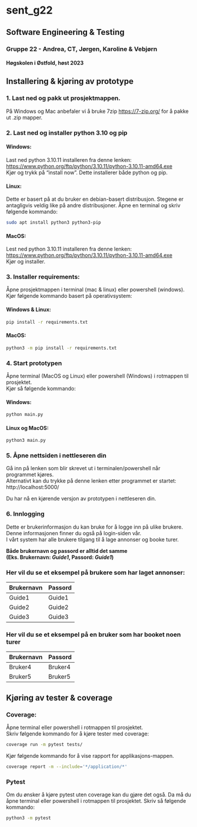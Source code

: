 # sent_g22

## Software Engineering & Testing 

### Gruppe 22 - Andrea, CT, Jørgen, Karoline & Vebjørn

#### Høgskolen i Østfold, høst 2023  


## Installering & kjøring av prototype
### 1. Last ned og pakk ut prosjektmappen.  
På Windows og Mac anbefaler vi å bruke 7zip https://7-zip.org/ for å pakke ut .zip mapper.
### 2. Last ned og installer python 3.10 og pip
#### Windows:   
Last ned python 3.10.11 installeren fra denne lenken: https://www.python.org/ftp/python/3.10.11/python-3.10.11-amd64.exe  
Kjør og trykk på “install now”. Dette installerer både python og pip.

#### Linux:
Dette er basert på at du bruker en debian-basert distribusjon. Stegene er antagligvis veldig like på andre distribusjoner.
Åpne en terminal og skriv følgende kommando:  
```bash
sudo apt install python3 python3-pip
```
#### MacOS:  
Lest ned python 3.10.11 installeren fra denne lenken:  
https://www.python.org/ftp/python/3.10.11/python-3.10.11-amd64.exe  
Kjør og installer.

### 3. Installer requirements:
Åpne prosjektmappen i terminal (mac & linux) eller powershell (windows).  
Kjør følgende kommando basert på operativsystem:  
#### Windows & Linux:
```bash
pip install -r requirements.txt
```
#### MacOS:
```bash
python3 -m pip install -r requirements.txt
```
### 4. Start prototypen
Åpne terminal (MacOS og Linux) eller powershell (Windows) i rotmappen til prosjektet.  
Kjør så følgende kommando:
#### Windows:
```bash
python main.py
```
#### Linux og MacOS:
```bash
python3 main.py
```
### 5. Åpne nettsiden i nettleseren din
Gå inn på lenken som blir skrevet ut i terminalen/powershell når programmet kjøres.  
Alternativt kan du trykke på denne lenken etter programmet er startet:  
http://localhost:5000/

Du har nå en kjørende versjon av prototypen i nettleseren din.


### 6. Innlogging
Dette er brukerinformasjon du kan bruke for å logge inn på ulike brukere.  
Denne informasjonen finner du også på login-siden vår.  
I vårt system har alle brukere tilgang til å lage annonser og booke turer.

**Både brukernavn og passord er alltid det samme  
(Eks. Brukernavn: *Guide1*, Passord: *Guide1*)**

### Her vil du se et eksempel på brukere som har laget annonser:  

| Brukernavn | Passord |
|------------|---------|
| Guide1     | Guide1  |
| Guide2     | Guide2  |
| Guide3     | Guide3  |


### Her vil du se et eksempel på en bruker som har booket noen turer

| Brukernavn | Passord |
|------------|---------|
| Bruker4     | Bruker4  |
| Bruker5     | Bruker5  |



## Kjøring av tester & coverage
### Coverage:
Åpne terminal eller powershell i rotmappen til prosjektet.  
Skriv følgende kommando for å kjøre tester med coverage:
```bash
coverage run -m pytest tests/
```
Kjør følgende kommando for å vise rapport for applikasjons-mappen.
```bash
coverage report -m --include='*/application/*'
```

### Pytest
Om du ønsker å kjøre pytest uten coverage kan du gjøre det også.
Da må du åpne terminal eller powershell i rotmappen til prosjektet.
Skriv så følgende kommando:
```bash
python3 -m pytest
```